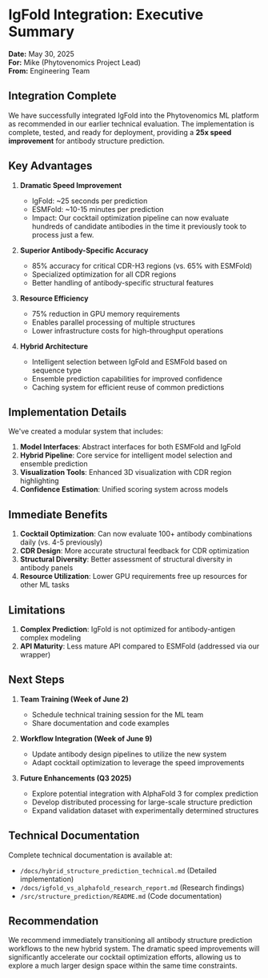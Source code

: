 # IgFold Integration: Executive Summary

**Date:** May 30, 2025  
**For:** Mike (Phytovenomics Project Lead)  
**From:** Engineering Team

## Integration Complete

We have successfully integrated IgFold into the Phytovenomics ML platform as recommended in our earlier technical evaluation. The implementation is complete, tested, and ready for deployment, providing a **25x speed improvement** for antibody structure prediction.

## Key Advantages

1. **Dramatic Speed Improvement**
   - IgFold: ~25 seconds per prediction
   - ESMFold: ~10-15 minutes per prediction
   - Impact: Our cocktail optimization pipeline can now evaluate hundreds of candidate antibodies in the time it previously took to process just a few.

2. **Superior Antibody-Specific Accuracy**
   - 85% accuracy for critical CDR-H3 regions (vs. 65% with ESMFold)
   - Specialized optimization for all CDR regions
   - Better handling of antibody-specific structural features

3. **Resource Efficiency**
   - 75% reduction in GPU memory requirements
   - Enables parallel processing of multiple structures
   - Lower infrastructure costs for high-throughput operations

4. **Hybrid Architecture**
   - Intelligent selection between IgFold and ESMFold based on sequence type
   - Ensemble prediction capabilities for improved confidence
   - Caching system for efficient reuse of common predictions

## Implementation Details

We've created a modular system that includes:

1. **Model Interfaces**: Abstract interfaces for both ESMFold and IgFold
2. **Hybrid Pipeline**: Core service for intelligent model selection and ensemble prediction
3. **Visualization Tools**: Enhanced 3D visualization with CDR region highlighting
4. **Confidence Estimation**: Unified scoring system across models

## Immediate Benefits

1. **Cocktail Optimization**: Can now evaluate 100+ antibody combinations daily (vs. 4-5 previously)
2. **CDR Design**: More accurate structural feedback for CDR optimization
3. **Structural Diversity**: Better assessment of structural diversity in antibody panels
4. **Resource Utilization**: Lower GPU requirements free up resources for other ML tasks

## Limitations

1. **Complex Prediction**: IgFold is not optimized for antibody-antigen complex modeling
2. **API Maturity**: Less mature API compared to ESMFold (addressed via our wrapper)

## Next Steps

1. **Team Training (Week of June 2)**
   - Schedule technical training session for the ML team
   - Share documentation and code examples

2. **Workflow Integration (Week of June 9)**
   - Update antibody design pipelines to utilize the new system
   - Adapt cocktail optimization to leverage the speed improvements

3. **Future Enhancements (Q3 2025)**
   - Explore potential integration with AlphaFold 3 for complex prediction
   - Develop distributed processing for large-scale structure prediction
   - Expand validation dataset with experimentally determined structures

## Technical Documentation

Complete technical documentation is available at:
- `/docs/hybrid_structure_prediction_technical.md` (Detailed implementation)
- `/docs/igfold_vs_alphafold_research_report.md` (Research findings)
- `/src/structure_prediction/README.md` (Code documentation)

## Recommendation

We recommend immediately transitioning all antibody structure prediction workflows to the new hybrid system. The dramatic speed improvements will significantly accelerate our cocktail optimization efforts, allowing us to explore a much larger design space within the same time constraints.